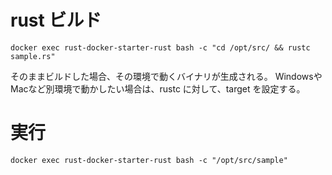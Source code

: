 # rust ビルド

```
docker exec rust-docker-starter-rust bash -c "cd /opt/src/ && rustc sample.rs"
```
そのままビルドした場合、その環境で動くバイナリが生成される。
WindowsやMacなど別環境で動かしたい場合は、rustc に対して、target を設定する。

# 実行

```
docker exec rust-docker-starter-rust bash -c "/opt/src/sample"
```

